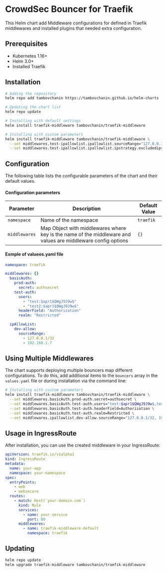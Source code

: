 # CrowdSec Bouncer for Traefik

This Helm chart add Middleware configurations for defined in Traefik middlewares and installed plugins that needed extra configuration.

## Prerequisites

- Kubernetes 1.16+
- Helm 3.0+
- Installed Traefik

## Installation

```bash
# Adding the repository
helm repo add tambovchanin https://tambovchanin.github.io/helm-charts

# Updating the chart list
helm repo update

# Installing with default settings
helm install traefik-middleware tambovchanin/traefik-middleware

# Installing with custom parameters
helm install traefik-middleware tambovchanin/traefik-middleware \
  --set middlewares.test-ipallowlist.ipallowlist.sourceRange="127.0.0.1/32, 192.168.1.0/24" \
  --set middlewares.test-ipallowlist.ipallowlist.ipstrategy.excludedips="127.0.0.1/32, 192.168.1.7"
```

## Configuration

The following table lists the configurable parameters of the chart and their default values.


#### Configuration parameters
| Parameter                                                | Description                                                                                 | Default Value                               |
|---------------------------------------------------------|------------------------------------------------------------------------------------------|-----------------------------------------------------|
| `namespace`                                             | Name of the namespace                                                                      | `traefik`                                           |
| `middlewares`                                       | Map Object with middlewares where key is the name of the middleware and values are middleware config options                                                                        | `{}`                                           |


#### Exmple of valuees.yaml file

```yaml
namespace: traefik

middlewares: {}
  basicAuth:
    prod-auth:
      secret: authsecret
    test-auth:
      users:
        - "test:$apr1$QWgJ9J9w$"
        - "test2:$apr1$QWgJ9J9w$"
      headerField: "Authorization"
      realm: "Restricted"

  ipAllowList:
    dev-allow:
      sourceRange:
        - 127.0.0.1/32
        - 192.168.1.7
```

## Using Multiple Middlewares

The chart supports deploying multiple bouncers map different configurations. To do this, add additional items to the `bouncers` array in the `values.yaml` file or during installation via the command line:

```bash
# Installing with custom parameters
helm install traefik-middleware tambovchanin/traefik-middleware \
  --set middlewares.basicAuth.prod-auth.secret=authsecret \
  --set middlewares.basicAuth.test-auth.users="test:$apr1$QWgJ9J9w$,test2:$apr1$QWgJ9J9w$" \
  --set middlewares.basicAuth.test-auth.headerField=Authorization \
  --set middlewares.basicAuth.test-auth.realm=Restricted \
  --set middlewares.ipallowlist.dev-allow.sourceRange="127.0.0.1/32, 192.168.1.0/24"

```

## Usage in IngressRoute

After installation, you can use the created middleware in your IngressRoute:

```yaml
apiVersion: traefik.io/v1alpha1
kind: IngressRoute
metadata:
  name: your-app
  namespace: your-namespace
spec:
  entryPoints:
    - web
    - websecure
  routes:
    - match: Host(`your-domain.com`)
      kind: Rule
      services:
        - name: your-service
          port: 80
      middlewares:
        - name: traefik-middleware-default
          namespace: traefik
```

## Updating

```bash
helm repo update
helm upgrade traefik-middleware tambovchanin/traefik-middleware
```
